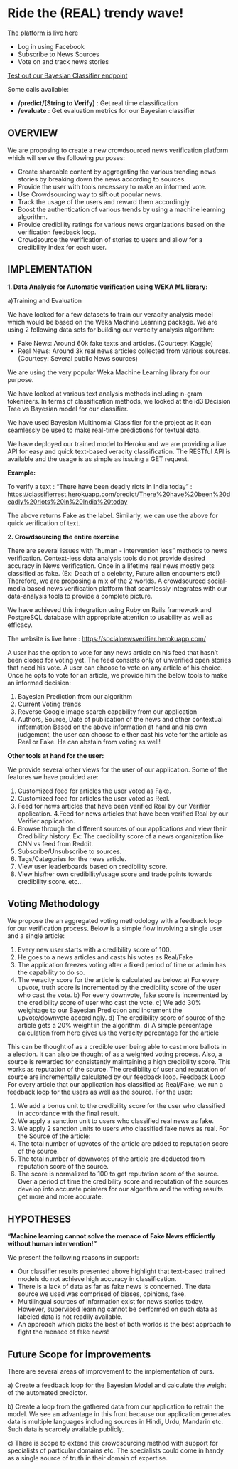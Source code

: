 # Ride the (REAL) trendy wave!

[The platform is live here](https://socialnewsverifier.herokuapp.com/)
* Log in using Facebook
* Subscribe to News Sources
* Vote on and track news stories 

[Test out our Bayesian Classifier endpoint](https://classifierrest.herokuapp.com/predict/There%20have%20been%20deadly%20riots%20in%20India%20today)

Some calls available:
* **/predict/[String to Verify]** : Get real time classification
* **/evaluate** : Get evaluation metrics for our Bayesian classifier
## OVERVIEW
We are proposing to create a new crowdsourced news verification platform which will serve the following purposes:
* Create shareable content by aggregating the various trending news stories by breaking down the news according to sources.
* Provide the user with tools necessary to make an informed vote.
* Use Crowdsourcing way to sift out popular news.
* Track the usage of the users and reward them accordingly. 
* Boost the authentication of various trends by using a machine learning algorithm.
* Provide credibility ratings for various news organizations based on the verification feedback loop. 
* Crowdsource the verification of stories to users and allow for a credibility index for each user.  

## IMPLEMENTATION 

**1. Data Analysis for Automatic verification using WEKA ML library:**

a)Training and Evaluation 

We have looked for a few datasets to train our veracity analysis model which would be based on the Weka Machine Learning package.
We are using 2 following data sets for building our veracity analysis algorithm:
* Fake News: Around 60k fake texts and articles. (Courtesy: Kaggle) 
* Real News: Around 3k real news articles collected from various sources. (Courtesy: Several public News sources)

We are using the very popular Weka Machine Learning library for our purpose. 

We have looked at various text analysis methods including n-gram tokenizers. In terms of classification methods, we looked at the id3 Decision Tree vs Bayesian model for our classifier. 

We have used Bayesian Multinomial Classifier for the project as it can seamlessly be used to make real-time predictions for textual data.

We have deployed our trained model to Heroku and we are providing a live API for easy and quick text-based veracity classification. The RESTful API is available and the usage is as simple as issuing a GET request.

**Example:** 

To verify a text : “There have been deadly riots in India today” :  
https://classifierrest.herokuapp.com/predict/There%20have%20been%20deadly%20riots%20in%20India%20today 

The above returns Fake as the label. Similarly, we can use the above for quick verification of text. 

**2. Crowdsourcing the entire exercise**

There are several issues with “human - intervention less” methods to news verification.
Context-less data analysis tools do not provide desired accuracy in News verification.
Once in a lifetime real news mostly gets classified as fake. (Ex: Death of a celebrity, Future alien encounters etc!)
Therefore, we are proposing a mix of the 2 worlds. A crowdsourced social-media based news verification platform that seamlessly integrates with our data-analysis tools to provide a complete picture. 
  
We have achieved this integration using Ruby on Rails framework and PostgreSQL database with appropriate attention to usability as well as efficacy. 

The website is live here :  https://socialnewsverifier.herokuapp.com/ 

A user has the option to vote for any news article on his feed that hasn’t been closed for voting yet. The feed consists only of unverified open stories that need his vote. A user can choose to vote on any article of his choice.
Once he opts to vote for an article, we provide him the below tools to make an informed decision:

1. Bayesian Prediction from our algorithm
2. Current Voting trends
3. Reverse Google image search capability from our application
4. Authors, Source, Date of publication of the news and other contextual information
Based on the above information at hand and his own judgement, the user can choose to either cast his vote for the article as Real or Fake. He can abstain from voting as well!

**Other tools at hand for the user:**

We provide several other views for the user of our application. Some of the features we have provided are:
1. Customized feed for articles the user voted as Fake.
2. Customized feed for articles the user voted as Real.
3. Feed for news articles that have been verified Real by our Verifier application.
4.Feed for news articles that have been verified Real by our Verifier application.
5. Browse through the different sources of our applications and view their Credibility history. Ex: The credibility score of a news organization like CNN vs feed from Reddit.
6. Subscribe/Unsubscribe to sources.
7. Tags/Categories for the news article.
8. View user leaderboards based on credibility score.
9. View his/her own credibility/usage score and trade points towards credibility score.
etc...

## Voting Methodology

We propose the an aggregated voting methodology with a feedback loop for our verification process. 
Below is a simple flow involving a single user and a single article:

1. Every new user starts with a credibility score of 100.
2. He goes to a news articles and casts his votes as Real/Fake
3. The application freezes voting after a fixed period of time or admin has the capability to do so.
4. The veracity score for the article is calculated as below:
     a) For every upvote, truth score is incremented by the credibility score of the user who cast the vote.
     b) For every downvote, fake score is incremented by the credibility score of user who cast the vote.
     c) We add 30% weightage to our Bayesian Prediction and increment the upvote/downvote accordingly.
     d) The credibility score of source of the article gets a 20% weight in the algorithm. 
     d) A simple percentage calculation from here gives us the veracity percentage for the article

This can be thought of as a credible user being able to cast more ballots in a election. It can also be thought of as a weighted voting process. Also, a source is rewarded for consistently maintaining a high credibility score. This works as reputation of the source. The credibility of user and reputation of source are incrementally calculated by our feedback loop.
Feedback Loop
For every article that our application has classified as Real/Fake, we run a feedback loop for the users as well as the source.
For the user:
1) We add a bonus unit to the credibility score for the user who classified in accordance with the final result.
2) We apply a sanction unit to users who classified real news as fake.
3) We apply 2 sanction units to users who classified fake news as real.
For the Source of the article:
1) The total number of upvotes of the article are added to reputation score of the source.
2) The total number of downvotes of the article are deducted from reputation score of the source.
3) The score is normalized to 100 to get reputation score of the source.
Over a period of time the credibility score and reputation of the sources develop into accurate pointers for our algorithm and the voting results get more and more accurate. 

## HYPOTHESES
__“Machine learning cannot solve the menace of Fake News efficiently without human intervention!”__

We present the following reasons in support:
* Our classifier results presented above highlight that text-based trained models do not achieve high accuracy in classification.
* There is a lack of data as far as fake news is concerned. The data source we used was comprised of biases, opinions, fake.
* Multilingual sources of information exist for news stories today. However, supervised learning cannot be performed on such data as labeled data is not readily available.
* An approach which picks the best of both worlds is the best approach to fight the menace of fake news!   

## Future Scope for improvements
There are several areas of improvement to the implementation of ours.

a) Create a feedback loop for the Bayesian Model and calculate the weight of the automated predictor.

b) Create a loop from the gathered data from our application to retrain the model. We see an advantage in this front because our application generates data is multiple languages including sources in Hindi, Urdu, Mandarin etc. Such data is scarcely available publicly.

c) There is scope to extend this crowdsourcing method with support for specialists of particular domains etc. The specialists could come in handy as a single source of truth in their domain of expertise.  

        
 


 
